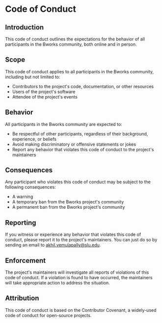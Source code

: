 # Code of Conduct
## Introduction
This code of conduct outlines the expectations for the behavior of all participants in the Bworks community, both online and in person.

## Scope
This code of conduct applies to all participants in the Bworks community, including but not limited to:

+ Contributors to the project's code, documentation, or other resources
+ Users of the project's software
+ Attendee of the project's events
## Behavior
All participants in the Bworks community are expected to:

+ Be respectful of other participants, regardless of their background, experience, or beliefs
+ Avoid making discriminatory or offensive statements or jokes
+ Report any behavior that violates this code of conduct to the project's maintainers
## Consequences
Any participant who violates this code of conduct may be subject to the following consequences:

+ A warning
+ A temporary ban from the Bworks project's community
+ A permanent ban from the Bworks project's community
## Reporting
If you witness or experience any behavior that violates this code of conduct, please report it to the project's maintainers. You can just do so by sending an email to akhil.vemulapally@slu.edu.

## Enforcement
The project's maintainers will investigate all reports of violations of this code of conduct. If a violation is found to have occurred, the maintainers will take appropriate action to address the situation.

## Attribution
This code of conduct is based on the Contributor Covenant, a widely-used code of conduct for open-source projects.



